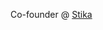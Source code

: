 Co-founder @ [Stika](https://www.stika.ng)

<!---
ibnAbuMahdi/ibnAbuMahdi is a ✨ special ✨ repository because its `README.md` (this file) appears on your GitHub profile.
You can click the Preview link to take a look at your changes.
--->
